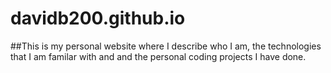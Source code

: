 # davidb200.github.io
##This is my personal website where I describe who I am, the technologies that I am familar with and and the personal coding projects I have done.
